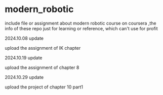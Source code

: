 # modern_robotic
include file or assignment about modern robotic course on coursera ,the info of these repo just for learning or reference, which can't use for profit

2024.10.08 update

upload the assignment of IK chapter

2024.10.19 update

upload the assignment of chapter 8

2024.10.29 update

upload the project  of chapter 10 part1

